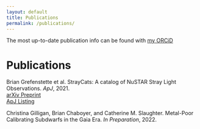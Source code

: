 ```yaml
---
layout: default
title: Publications
permalink: /publications/
---
```


The most up-to-date publication info can be found with <a href="https://orcid.org/0000-0002-5752-3780" target="_blank"> <i class="fab fa-orcid"></i>my ORCiD</a>

# Publications
Brian Grefenstette et al. StrayCats: A catalog of NuSTAR Stray Light Observations. *ApJ*, 2021.
<br><a href="https://arxiv.org/abs/2102.01236" target="_blank">arXiv Preprint</a>
<br><a href="https://iopscience.iop.org/article/10.3847/1538-4357/abe045" target="_blank">ApJ Listing</a>

Christina Gilligan, Brian Chaboyer, and Catherine M. Slaughter. Metal-Poor Calibrating Subdwarfs in the Gaia Era. *In Preparation*, 2022.
